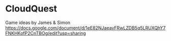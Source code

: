 # CloudQuest
Game ideas by James & Simon   
https://docs.google.com/document/d/1eE82NJaeavFRwLZDB5q5LRUXQhY7FNKHKofP2CnTBOg/edit?usp=sharing
